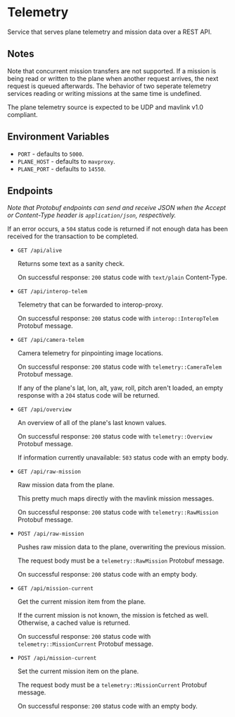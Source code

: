 # Telemetry

Service that serves plane telemetry and mission data over a REST API.

## Notes

Note that concurrent mission transfers are not supported. If a mission is being
read or written to the plane when another request arrives, the next request is
queued afterwards. The behavior of two seperate telemetry services reading or
writing missions at the same time is undefined.

The plane telemetry source is expected to be UDP and mavlink v1.0 compliant.

## Environment Variables

- `PORT` - defaults to `5000`.
- `PLANE_HOST` - defaults to `mavproxy`.
- `PLANE_PORT` - defaults to `14550`.

## Endpoints

*Note that Protobuf endpoints can send and receive JSON when the Accept or
Content-Type header is `application/json`, respectively.*

If an error occurs, a `504` status code is returned if not enough data has been
received for the transaction to be completed.

- `GET /api/alive`

  Returns some text as a sanity check.

  On successful response: `200` status code with `text/plain` Content-Type.

- `GET /api/interop-telem`

  Telemetry that can be forwarded to interop-proxy.

  On successful response: `200` status code with `interop::InteropTelem`
  Protobuf message.

- `GET /api/camera-telem`

  Camera telemetry for pinpointing image locations.

  On successful response: `200` status code with `telemetry::CameraTelem`
  Protobuf message.

  If any of the plane's lat, lon, alt, yaw, roll, pitch aren't loaded, an empty
  response with a `204` status code will be returned.

- `GET /api/overview`

  An overview of all of the plane's last known values.

  On successful response: `200` status code with `telemetry::Overview`
  Protobuf message.

  If information currently unavailable: `503` status code with an empty body.

- `GET /api/raw-mission`

  Raw mission data from the plane.

  This pretty much maps directly with the mavlink mission messages.

  On successful response: `200` status code with `telemetry::RawMission`
  Protobuf message.

- `POST /api/raw-mission`

  Pushes raw mission data to the plane, overwriting the previous mission.

  The request body must be a `telemetry::RawMission` Protobuf message.

  On successful response: `200` status code with an empty body.

- `GET /api/mission-current`

  Get the current mission item from the plane.

  If the current mission is not known, the mission is fetched as well.
  Otherwise, a cached value is returned.

  On successful response: `200` status code with `telemetry::MissionCurrent`
  Protobuf message.

- `POST /api/mission-current`

  Set the current mission item on the plane.

  The request body must be a `telemetry::MissionCurrent` Protobuf message.

  On successful response: `200` status code with an empty body.
